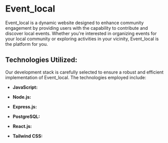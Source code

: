 # Event_local

Event_local is a dynamic website designed to enhance community engagement by providing users with the capability to contribute and discover local events. Whether you're interested in organizing events for your local community or exploring activities in your vicinity, Event_local is the platform for you.

## Technologies Utilized:

Our development stack is carefully selected to ensure a robust and efficient implementation of Event_local. The technologies employed include:

- **JavaScript:** 
  
- **Node.js:** 

- **Express.js:** 

- **PostgreSQL:** 

- **React.js:** 

- **Tailwind CSS:** 


